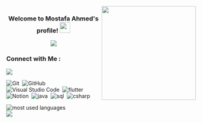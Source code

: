 
<img width="250" align="right" src="https://c.tenor.com/_DOBjnGspYAAAAAM/code-coding.gif">

<h3 align="center">
  Welcome to Mostafa Ahmed's profile!
  <img src="https://media.giphy.com/media/hvRJCLFzcasrR4ia7z/giphy.gif" width="28">
</h3>

<!-- Typing SVG by DenverCoder1 - https://github.com/DenverCoder1/readme-typing-svg -->
<p align="center">
  <a href="https://github.com/DenverCoder1/readme-typing-svg"><img src="https://readme-typing-svg.herokuapp.com/?lines=%20.NET%20BackEnd%20Developer;Always%20learning%20new%20things&font=Fira%20Code&center=true&width=440&height=45&color=f75c7e&vCenter=true&size=22"></a>
</p> 







### Connect with Me :

<a href="https://www.facebook.com/Mostafa2Elsheikh/" target="_blank"><img src="https://img.shields.io/badge/-Mostafa%20Ahmed-0077B5?style=for-the-badge&logo=Facebook&logoColor=white"/></a>



![Git](https://img.shields.io/badge/-Git-05122A?style=flat&logo=git)&nbsp;
![GitHub](https://img.shields.io/badge/-GitHub-05122A?style=flat&logo=github)&nbsp;
![Visual Studio Code](https://img.shields.io/badge/-Visual%20Studio%20Code-05122A?style=flat&logo=visual-studio-code&logoColor=007ACC)&nbsp;
![flutter](https://img.shields.io/badge/-Flutter-05122A?style=flat&logo=flutter)&nbsp;
![Notion](https://img.shields.io/badge/-Notion-05122A?style=flat&logo=Notion)&nbsp;
![java](https://img.shields.io/badge/-Java-05122A?style=flat&logo=Java)&nbsp;
![sql](https://img.shields.io/badge/-Sql-05122A?style=flat&logo=sql)&nbsp;
![csharp](https://img.shields.io/badge/-C#-05122A?style=flat&logo=csharp)&nbsp;





<img align="left" src="https://github-readme-stats.vercel.app/api/top-langs?username=mostafa2ahmedev&show_icons=true&locale=en&layout=compact&theme=radical" alt="most used languages" />
<br>
<a href="https://komarev.com/ghpvc/?usernamemostafa2ahmedev&style=for-the-badge">
    <img src="https://komarev.com/ghpvc/?username=mostafa2ahmedev&style=for-the-badge">
</a>
